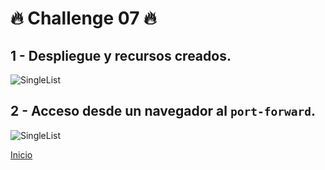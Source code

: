 # 🔥 Challenge 07 🔥 

## 1 - Despliegue y recursos creados.

![SingleList](./assets/image01.jpg)

## 2 - Acceso desde un navegador al `port-forward`.

![SingleList](./assets/image02.jpg)

[Inicio](https://github.com/DHB1985/k8sonfiresol)